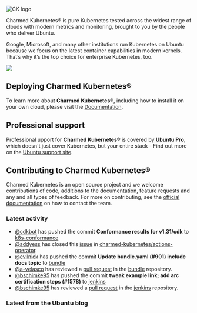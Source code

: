 ![CK logo](https://assets.ubuntu.com/v1/451d4cf4-Charmed+Kubernetes_RGB_onWhite_2022.svg)

Charmed Kubernetes® is pure Kubernetes tested across the widest range of clouds with modern metrics and monitoring, brought to you by the people who deliver Ubuntu.

Google, Microsoft, and many other institutions run Kubernetes on Ubuntu because we focus on the latest container capabilities in modern kernels. That’s why it’s the top choice for enterprise Kubernetes, too.

![](https://assets.ubuntu.com/v1/843c77b6-juju-at-a-glace.svg)

## Deploying Charmed Kubernetes®

To learn more about **Charmed Kubernetes**®, including how to install it on your own cloud, please visit the [Documentation][docs].

## Professional support

Professional upport for **Charmed Kubernetes**® is covered by **Ubuntu Pro**, which doesn't just cover Kubernetes, but your entire stack - Find out more on the [Ubuntu support site](https://ubuntu.com/support).

## Contributing to Charmed Kubernetes®

Charmed Kubernetes is an open source project and we welcome contributions of code, additions to the documentation, feature requests and any and all types of feedback. For more on contributing, see the [official documentation][get-in-touch] on how to contact the team.

<!-- LINKS -->
[docs]: https://ubuntu.com/kubernetes/docs
[get-in-touch]: https://ubuntu.com/kubernetes/docs/get-in-touch

### Latest activity

<!-- activity starts -->
 - [@cdkbot](https://github.com/cdkbot) has pushed the commit **Conformance results for v1.31/cdk** to [k8s-conformance](https://github.com/charmed-kubernetes/k8s-conformance)
 - [@addyess](https://github.com/addyess) has closed this [issue](https://github.com/charmed-kubernetes/actions-operator/issues/22) in [charmed-kubernetes/actions-operator](https://api.github.com/repos/charmed-kubernetes/actions-operator).
 - [@evilnick](https://github.com/evilnick) has pushed the commit **Update bundle.yaml (#901)  include docs topic** to [bundle](https://github.com/charmed-kubernetes/bundle)
 - [@a-velasco](https://github.com/a-velasco) has reviewed a [pull request](https://github.com/charmed-kubernetes/bundle/pull/901) in the [bundle](https://github.com/charmed-kubernetes/bundle) repository.
 - [@bschimke95](https://github.com/bschimke95) has pushed the commit **tweak example link; add arc certification steps (#1578)** to [jenkins](https://github.com/charmed-kubernetes/jenkins)
 - [@bschimke95](https://github.com/bschimke95) has reviewed a [pull request](https://github.com/charmed-kubernetes/jenkins/pull/1578) in the [jenkins](https://github.com/charmed-kubernetes/jenkins) repository.
<!-- activity ends -->

<!-- roadmap starts -->

<!-- roadmap ends -->

### Latest from the Ubuntu blog

<!-- blog starts -->

<!-- blog ends -->
